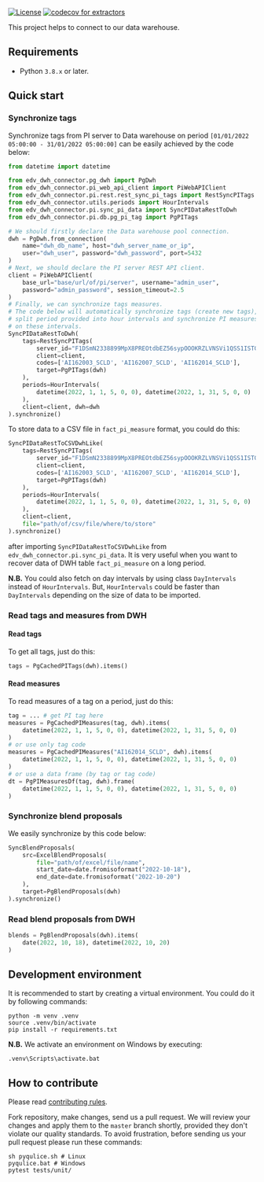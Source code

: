 [![License](https://img.shields.io/badge/license-Endeavour%20Mining-orange.svg)](https://github.com/endeavourmining/edv-dwh-connector/blob/master/LICENSE.txt)
[![codecov for extractors](https://codecov.io/gh/endeavourmining/edv-dwh-connector/branch/master/graph/badge.svg?token=c6I8wFFmZe)](https://codecov.io/gh/endeavourmining/edv-dwh-connector)

This project helps to connect to our data warehouse.

## Requirements

* Python `3.8.x` or later.

## Quick start

### Synchronize tags
Synchronize tags from PI server to Data warehouse on period `[01/01/2022 05:00:00 - 31/01/2022 05:00:00]`
can be easily achieved by the code below:

```python
from datetime import datetime

from edv_dwh_connector.pg_dwh import PgDwh
from edv_dwh_connector.pi_web_api_client import PiWebAPIClient
from edv_dwh_connector.pi.rest.rest_sync_pi_tags import RestSyncPITags
from edv_dwh_connector.utils.periods import HourIntervals
from edv_dwh_connector.pi.sync_pi_data import SyncPIDataRestToDwh
from edv_dwh_connector.pi.db.pg_pi_tag import PgPITags

# We should firstly declare the Data warehouse pool connection.
dwh = PgDwh.from_connection(
    name="dwh_db_name", host="dwh_server_name_or_ip",
    user="dwh_user", password="dwh_password", port=5432
)
# Next, we should declare the PI server REST API client.
client = PiWebAPIClient(
    base_url="base/url/of/pi/server", username="admin_user",
    password="admin_password", session_timeout=2.5
)
# Finally, we can synchronize tags measures.
# The code below will automatically synchronize tags (create new tags),
# split period provided into hour intervals and synchronize PI measures
# on these intervals.
SyncPIDataRestToDwh(
    tags=RestSyncPITags(
        server_id="F1DSmN2338899MpX8PREOtdbEZ56sypOOOKRZLVNSVi1QSS1ISTGt", # Fake server ID
        client=client,
        codes=['AI162003_SCLD', 'AI162007_SCLD', 'AI162014_SCLD'],
        target=PgPITags(dwh)
    ),
    periods=HourIntervals(
        datetime(2022, 1, 1, 5, 0, 0), datetime(2022, 1, 31, 5, 0, 0)
    ),
    client=client, dwh=dwh
).synchronize()
```

To store data to a CSV file in `fact_pi_measure` format, you could do this:
```python
SyncPIDataRestToCSVDwhLike(
    tags=RestSyncPITags(
        server_id="F1DSmN2338899MpX8PREOtdbEZ56sypOOOKRZLVNSVi1QSS1ISTGt", # Fake server ID
        client=client,
        codes=['AI162003_SCLD', 'AI162007_SCLD', 'AI162014_SCLD'],
        target=PgPITags(dwh)
    ),
    periods=HourIntervals(
        datetime(2022, 1, 1, 5, 0, 0), datetime(2022, 1, 31, 5, 0, 0)
    ),
    client=client,
    file="path/of/csv/file/where/to/store"
).synchronize()
```

after importing `SyncPIDataRestToCSVDwhLike` from `edv_dwh_connector.pi.sync_pi_data`.
It is very useful when you want to recover data of DWH table `fact_pi_measure` on a long period.

**N.B.** You could also fetch on day intervals by using class `DayIntervals` instead of `HourIntervals`.
But, `HourIntervals` could be faster than `DayIntervals` depending on the size of data to be imported.

### Read tags and measures from DWH

#### Read tags

To get all tags, just do this:
```python
tags = PgCachedPITags(dwh).items()
```

#### Read measures
To read measures of a tag on a period, just do this:
```python
tag = ... # get PI tag here
measures = PgCachedPIMeasures(tag, dwh).items(
    datetime(2022, 1, 1, 5, 0, 0), datetime(2022, 1, 31, 5, 0, 0)
)
# or use only tag code
measures = PgCachedPIMeasures("AI162014_SCLD", dwh).items(
    datetime(2022, 1, 1, 5, 0, 0), datetime(2022, 1, 31, 5, 0, 0)
)
# or use a data frame (by tag or tag code)
dt = PgPIMeasuresDf(tag, dwh).frame(
    datetime(2022, 1, 1, 5, 0, 0), datetime(2022, 1, 31, 5, 0, 0)
)
```

### Synchronize blend proposals
We easily synchronize by this code below:

```python
SyncBlendProposals(
    src=ExcelBlendProposals(
        file="path/of/excel/file/name",
        start_date=date.fromisoformat("2022-10-18"),
        end_date=date.fromisoformat("2022-10-20")
    ),
    target=PgBlendProposals(dwh)
).synchronize()
```

### Read blend proposals from DWH

```python
blends = PgBlendProposals(dwh).items(
    date(2022, 10, 18), datetime(2022, 10, 20)
)
```

## Development environment

It is recommended to start by creating a virtual environment. You could do it by following commands:

```shell
python -m venv .venv
source .venv/bin/activate
pip install -r requirements.txt
```

**N.B.** We activate an environment on Windows by executing:
```shell
.venv\Scripts\activate.bat
```

## How to contribute

Please read [contributing rules](https://github.com/endeavourmining/.github/blob/master/CONTRIBUTING.md).

Fork repository, make changes, send us a pull request. We will review
your changes and apply them to the `master` branch shortly, provided
they don't violate our quality standards. To avoid frustration, before
sending us your pull request please run these commands:

```shell
sh pyqulice.sh # Linux
pyqulice.bat # Windows
pytest tests/unit/
```

